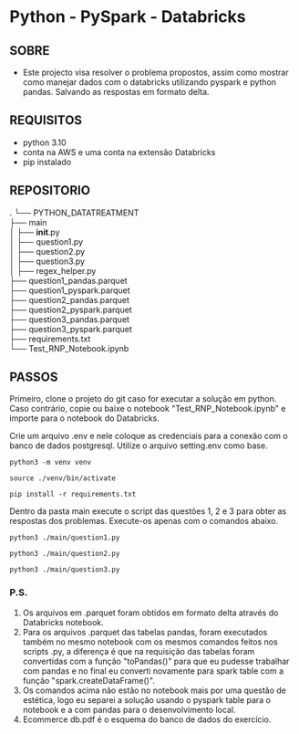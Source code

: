 # Python - PySpark - Databricks

## SOBRE

- Este projecto visa resolver o problema propostos, assim como mostrar como manejar dados com o databricks utilizando pyspark e python pandas. Salvando as respostas em formato delta.

## REQUISITOS

- python 3.10
- conta na AWS e uma conta na extensão Databricks
- pip instalado

## REPOSITORIO

.
└── PYTHON_DATATREATMENT<br />
├── main<br />
│ ├── **init**.py<br />
│ ├── question1.py<br />
│ ├── question2.py<br />
│ ├── question3.py<br />
│ ├── regex_helper.py<br />
├── question1_pandas.parquet<br />
├── question1_pyspark.parquet<br />
├── question2_pandas.parquet<br />
├── question2_pyspark.parquet<br />
├── question3_pandas.parquet<br />
├── question3_pyspark.parquet<br />
├── requirements.txt<br />
└── Test_RNP_Notebook.ipynb

## PASSOS

Primeiro, clone o projeto do git caso for executar a solução em python. Caso contrário, copie ou baixe o notebook "Test_RNP_Notebook.ipynb" e importe para o notebook do Databricks.

Crie um arquivo .env e nele coloque as credenciais para a conexão com o banco de dados postgresql. Utilize o arquivo setting.env como base.

```
python3 -m venv venv
```

```
source ./venv/bin/activate
```

```
pip install -r requirements.txt
```

Dentro da pasta main execute o script das questões 1, 2 e 3 para obter as respostas dos problemas. Execute-os apenas com o comandos abaixo.

```
python3 ./main/question1.py
```

```
python3 ./main/question2.py
```

```
python3 ./main/question3.py
```

### P.S.

1. Os arquivos em .parquet foram obtidos em formato delta através do Databricks notebook.
2. Para os arquivos .parquet das tabelas pandas, foram executados também no mesmo notebook com os mesmos comandos feitos nos scripts .py, a diferença é que na requisição das tabelas foram convertidas com a função "toPandas()" para que eu pudesse trabalhar com pandas e no final eu converti novamente para spark table com a função "spark.createDataFrame()".
3. Os comandos acima não estão no notebook mais por uma questão de estética, logo eu separei a solução usando o pyspark table para o notebook e a com pandas para o desenvolvimento local.
4. Ecommerce db.pdf é o esquema do banco de dados do exercício.
